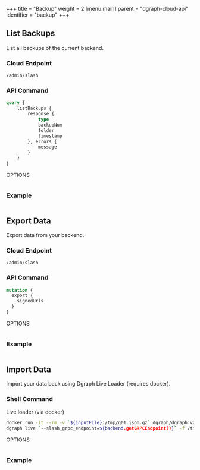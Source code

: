 +++
title = "Backup"
weight = 2
[menu.main]
    parent = "dgraph-cloud-api"
    identifier = "backup"
+++

## List Backups

List all backups of the current backend.

### Cloud Endpoint

```
/admin/slash
```

### API Command

```graphql
query {
    listBackups {
        response {
            type
            backupNum
            folder
            timestamp
        }, errors {
            message
        }
    }
}
```

OPTIONS
```

```

### Example

```

```

## Export Data

Export data from your backend.

### Cloud Endpoint
```
/admin/slash
```

### API Command

```graphql
mutation {
  export {
    signedUrls
  }
}
```

OPTIONS
```

```

### Example

```

```

## Import Data

Import your data back using Dgraph Live Loader (requires docker).

### Shell Command

Live loader (via docker)

```sh
docker run -it --rm -v `${inputFile}:/tmp/g01.json.gz` dgraph/dgraph:v20.07-slash
dgraph live `--slash_grpc_endpoint=${backend.getGRPCEndpoint()}` -f /tmp/g01.json.gz -t backend.getToken()
```

OPTIONS
```

```

### Example

```

```

